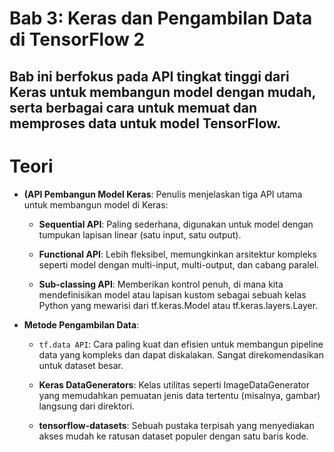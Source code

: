 # Bab 3: Keras dan Pengambilan Data di TensorFlow 2
Bab ini berfokus pada API tingkat tinggi dari Keras untuk membangun model dengan mudah, serta berbagai cara untuk memuat dan memproses data untuk model TensorFlow.
---
# Teori
- **(API Pembangun Model Keras**: Penulis menjelaskan tiga API utama untuk membangun model di Keras:
  
  - **Sequential API**: Paling sederhana, digunakan untuk model dengan tumpukan lapisan linear (satu input, satu output).
  
  - **Functional API**: Lebih fleksibel, memungkinkan arsitektur kompleks seperti model dengan multi-input, multi-output, dan cabang paralel.
  
  - **Sub-classing API**: Memberikan kontrol penuh, di mana kita mendefinisikan model atau lapisan kustom sebagai sebuah kelas Python yang mewarisi dari tf.keras.Model atau tf.keras.layers.Layer.

- **Metode Pengambilan Data**:

  - `tf.data API`: Cara paling kuat dan efisien untuk membangun pipeline data yang kompleks dan dapat diskalakan. Sangat direkomendasikan untuk dataset besar.
  
  - **Keras DataGenerators**: Kelas utilitas seperti ImageDataGenerator yang memudahkan pemuatan jenis data tertentu (misalnya, gambar) langsung dari direktori.
  
  - **tensorflow-datasets**: Sebuah pustaka terpisah yang menyediakan akses mudah ke ratusan dataset populer dengan satu baris kode.
